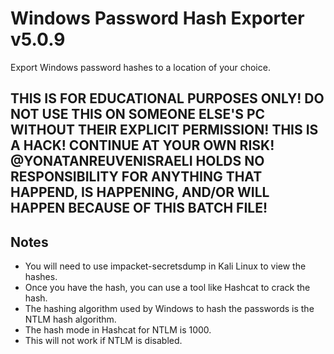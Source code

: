 # Windows Password Hash Exporter v5.0.9
Export Windows password hashes to a location of your choice.

## THIS IS FOR EDUCATIONAL PURPOSES ONLY! DO NOT USE THIS ON SOMEONE ELSE'S PC WITHOUT THEIR EXPLICIT PERMISSION! THIS IS A HACK! CONTINUE AT YOUR OWN RISK! @YONATANREUVENISRAELI HOLDS NO RESPONSIBILITY FOR ANYTHING THAT HAPPEND, IS HAPPENING, AND/OR WILL HAPPEN BECAUSE OF THIS BATCH FILE!

## Notes
- You will need to use impacket-secretsdump in Kali Linux to view the hashes.  
- Once you have the hash, you can use a tool like Hashcat to crack the hash.  
- The hashing algorithm used by Windows to hash the passwords is the NTLM hash algorithm.  
- The hash mode in Hashcat for NTLM is 1000.  
- This will not work if NTLM is disabled.
